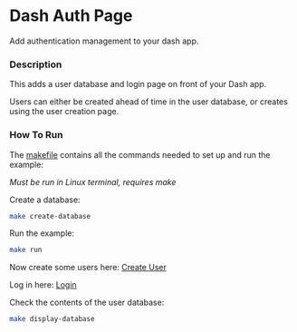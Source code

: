 # Dash Auth Page

Add authentication management to your dash app. 

### Description

This adds a user database and login page on front of your Dash app. 

Users can either be created ahead of time in the user database, or creates using the user creation page.


### How To Run

The [makefile](./makefile) contains all the commands needed to set up and run the example:

_Must be run in Linux terminal, requires make_


Create a database:
```bash
make create-database
```


Run the example:
```bash
make run
```

Now create some users here: 
[Create User](http://localhost:8050/create)


Log in here:
[Login](http://localhost:8050/)


Check the contents of the user database:
```bash
make display-database
```